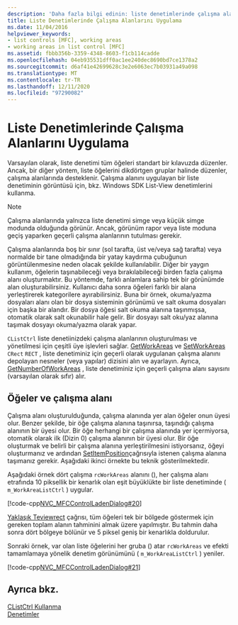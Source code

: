 ```yaml
---
description: 'Daha fazla bilgi edinin: liste denetimlerinde çalışma alanı uygulama'
title: Liste Denetimlerinde Çalışma Alanlarını Uygulama
ms.date: 11/04/2016
helpviewer_keywords:
- list controls [MFC], working areas
- working areas in list control [MFC]
ms.assetid: fbbb356b-3359-4348-8603-f1cb114cadde
ms.openlocfilehash: 04eb935531dff0ac1ee240dec8690bd7ce1378a2
ms.sourcegitcommit: d6af41e42699628c3e2e6063ec7b03931a49a098
ms.translationtype: MT
ms.contentlocale: tr-TR
ms.lasthandoff: 12/11/2020
ms.locfileid: "97290082"
---
```

# <a name="implementing-working-areas-in-list-controls"></a>Liste Denetimlerinde Çalışma Alanlarını Uygulama

Varsayılan olarak, liste denetimi tüm öğeleri standart bir kılavuzda düzenler. Ancak, bir diğer yöntem, liste öğelerini dikdörtgen gruplar halinde düzenler, çalışma alanlarında desteklenir. Çalışma alanını uygulayan bir liste denetiminin görüntüsü için, bkz. Windows SDK List-View denetimlerini kullanma.

> [!NOTE]
> Çalışma alanlarında yalnızca liste denetimi simge veya küçük simge modunda olduğunda görünür. Ancak, görünüm rapor veya liste moduna geçiş yaparken geçerli çalışma alanlarının tutulması gerekir.

Çalışma alanlarında boş bir sınır (sol tarafta, üst ve/veya sağ tarafta) veya normalde bir tane olmadığında bir yatay kaydırma çubuğunun görüntülenmesine neden olacak şekilde kullanılabilir. Diğer bir yaygın kullanım, öğelerin taşınabileceği veya bırakılabileceği birden fazla çalışma alanı oluşturmaktır. Bu yöntemde, farklı anlamlara sahip tek bir görünümde alan oluşturabilirsiniz. Kullanıcı daha sonra öğeleri farklı bir alana yerleştirerek kategorilere ayırabilirsiniz. Buna bir örnek, okuma/yazma dosyaları alanı olan bir dosya sisteminin görünümü ve salt okuma dosyaları için başka bir alandır. Bir dosya öğesi salt okuma alanına taşınmışsa, otomatik olarak salt okunabilir hale gelir. Bir dosyayı salt oku/yaz alanına taşımak dosyayı okuma/yazma olarak yapar.

`CListCtrl` liste denetiinizdeki çalışma alanlarının oluşturulması ve yönetilmesi için çeşitli üye işlevleri sağlar. [GetWorkAreas](reference/clistctrl-class.md#getworkareas) ve [SetWorkAreas](reference/clistctrl-class.md#setworkareas) `CRect` `RECT` , liste denetiminiz için geçerli olarak uygulanan çalışma alanını depolayan nesneler (veya yapılar) dizisini alın ve ayarlayın. Ayrıca, [GetNumberOfWorkAreas](reference/clistctrl-class.md#getnumberofworkareas) , liste denetiminiz için geçerli çalışma alanı sayısını (varsayılan olarak sıfır) alır.

## <a name="items-and-working-areas"></a>Öğeler ve çalışma alanı

Çalışma alanı oluşturulduğunda, çalışma alanında yer alan öğeler onun üyesi olur. Benzer şekilde, bir öğe çalışma alanına taşınırsa, taşındığı çalışma alanının bir üyesi olur. Bir öğe herhangi bir çalışma alanında yer içermiyorsa, otomatik olarak ilk (Dizin 0) çalışma alanının bir üyesi olur. Bir öğe oluşturmak ve belirli bir çalışma alanına yerleştirilmesini istiyorsanız, öğeyi oluşturmanız ve ardından [SetItemPosition](reference/clistctrl-class.md#setitemposition)çağrısıyla istenen çalışma alanına taşımanız gerekir. Aşağıdaki ikinci örnekte bu teknik gösterilmektedir.

Aşağıdaki örnek dört çalışma `rcWorkAreas` alanını (), her çalışma alanı etrafında 10 piksellik bir kenarlık olan eşit büyüklükte bir liste denetiminde ( `m_WorkAreaListCtrl` ) uygular.

[!code-cpp[NVC_MFCControlLadenDialog#20](codesnippet/cpp/implementing-working-areas-in-list-controls_1.cpp)]

[Yaklaşık Teviewrect](reference/clistctrl-class.md#approximateviewrect) çağrısı, tüm öğeleri tek bir bölgede göstermek için gereken toplam alanın tahminini almak üzere yapılmıştır. Bu tahmin daha sonra dört bölgeye bölünür ve 5 piksel geniş bir kenarlıkla doldurulur.

Sonraki örnek, var olan liste öğelerini her gruba () atar `rcWorkAreas` ve efekti tamamlamaya yönelik denetim görünümünü ( `m_WorkAreaListCtrl` ) yeniler.

[!code-cpp[NVC_MFCControlLadenDialog#21](codesnippet/cpp/implementing-working-areas-in-list-controls_2.cpp)]

## <a name="see-also"></a>Ayrıca bkz.

[CListCtrl Kullanma](using-clistctrl.md)<br/>
[Denetimler](controls-mfc.md)
